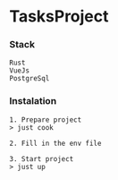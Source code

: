 <h1>TasksProject</h1>

<h3>Stack</h3>

```
Rust
VueJs
PostgreSql
```

<h3>Instalation</h3>

```
1. Prepare project
> just cook

2. Fill in the env file

3. Start project
> just up
```